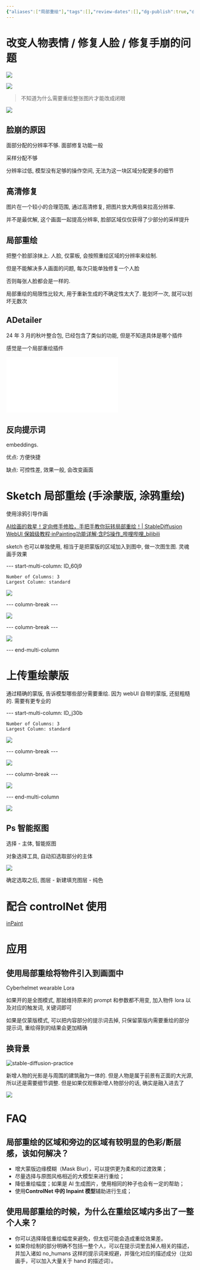 ```yaml
---
{"aliases":["局部重绘"],"tags":[],"review-dates":[],"dg-publish":true,"date-created":"2024-05-28-Tue, 4:32:31 pm","date-modified":"2024-06-02-Sun, 10:48:53 pm","permalink":"/programming/ai-generator/stable-diffusion/work-flow-unit/inpaint/","dgPassFrontmatter":true}
---
```



# 改变人物表情 / 修复人脸 / 修复手崩的问题

![](/img/user/programming/ai-generator/stable-diffusion/work-flow-unit/inpaint/image-20240602220051661.png)

![](/img/user/programming/ai-generator/stable-diffusion/work-flow-unit/inpaint/image-20240602220106602.png)

> 不知道为什么需要重绘整张图片才能改成闭眼

![](/img/user/programming/ai-generator/stable-diffusion/stable-diffusion-basic/image-20240528114402158.png)

## 脸崩的原因

面部分配的分辨率不够. 面部修复功能一般

采样分配不够

分辨率过低, 模型没有足够的操作空间, 无法为这一块区域分配更多的细节

## 高清修复

图片在一个较小的合理范围, 通过高清修复, 把图片放大两倍来拉高分辨率.

并不是最优解, 这个画面一起提高分辨率, 脸部区域仅仅获得了少部分的采样提升

## 局部重绘

把整个脸部涂抹上. 人脸, 仅蒙板, 会按照重绘区域的分辨率来绘制.

但是不能解决多人画面的问题, 每次只能单独修复一个人脸

否则每张人脸都会是一样的.

局部重绘的局限性比较大, 用于重新生成的不确定性太大了. 能划坏一次, 就可以划坏无数次

## ADetailer

24 年 3 月的秋叶整合包, 已经包含了类似的功能, 但是不知道具体是哪个插件

感觉是一个局部重绘插件

![stable-diffusion-term](programming/ai-generator/stable-diffusion/stable-diffusion-term.md#ADTailer)

## 反向提示词

embeddings.

优点: 方便快捷

缺点: 可控性差, 效果一般, 会改变画面

# Sketch 局部重绘 (手涂蒙版, 涂鸦重绘)

使用涂鸦引导作画

[AI绘画的救星！定向修手修脸，手把手教你玩转局部重绘！| StableDiffusion WebUI 保姆级教程·inPainting功能详解·含PS操作\_哔哩哔哩\_bilibili](https://www.bilibili.com/video/BV1uL411e7Uk/?p=7&spm_id_from=pageDriver)

sketch 也可以单独使用, 相当于是把蒙版的区域加入到图中, 做一次图生图. 灵魂画手效果

 --- start-multi-column: ID_60j9

```column-settings
Number of Columns: 3
Largest Column: standard
```

![](/img/user/programming/ai-generator/stable-diffusion/stable-diffusion-basic/image-20240528114633211.png)

--- column-break ---

![](/img/user/programming/ai-generator/stable-diffusion/stable-diffusion-basic/image-20240528114725045.png)

--- column-break ---

![](/img/user/programming/ai-generator/stable-diffusion/stable-diffusion-basic/image-20240528114646397.png)

--- end-multi-column

# 上传重绘蒙版

通过精确的蒙版, 告诉模型哪些部分需要重绘. 因为 webUI 自带的蒙版, 还挺粗糙的. 需要有更专业的

--- start-multi-column: ID_j30b

```column-settings
Number of Columns: 3
Largest Column: standard
```

![](/img/user/programming/ai-generator/stable-diffusion/stable-diffusion-basic/image-20240528114047468.png)

--- column-break ---

![](/img/user/programming/ai-generator/stable-diffusion/stable-diffusion-basic/image-20240528114051948.png)

--- column-break ---

![](/img/user/programming/ai-generator/stable-diffusion/work-flow-unit/inpaint/image-20240528164419170.png)

--- end-multi-column

![](/img/user/programming/ai-generator/stable-diffusion/work-flow-unit/inpaint/image-20240528164257799.png)

## Ps 智能抠图

选择 - 主体, 智能抠图

对象选择工具, 自动扣选取部分的主体

![](/img/user/programming/ai-generator/stable-diffusion/stable-diffusion-basic/image-20240526104258855.png)

确定选取之后, 图层 - 新建填充图层 - 纯色

# 配合 controlNet 使用

[inPaint](control-net.md#inPaint)

# 应用

## 使用局部重绘将物件引入到画面中

Cyberhelmet wearable Lora

如果开的是全图模式, 那就维持原来的 prompt 和参数都不用变, 加入物件 lora 以及对应的触发词, 关键词即可

如果是仅蒙版模式, 可以把内容部分的提示词去掉, 只保留蒙版内需要重绘的部分提示词, 重绘得到的结果会更加精确

## 换背景

![stable-diffusion-practice](programming/ai-generator/stable-diffusion/stable-diffusion-practice.md#InPaint%20换背景)

新增人物的光影是与周围的建筑融为一体的. 但是人物是属于前景有正面的大光源, 所以还是需要细节调整. 但是如果仅观察新增人物部分的话, 确实是融入进去了

![](/img/user/programming/ai-generator/stable-diffusion/work-flow-unit/inpaint/image-20240528164419170.png)

# FAQ

## 局部重绘的区域和旁边的区域有较明显的色彩/断层感，该如何解决？

- 增大蒙版边缘模糊（Mask Blur），可以提供更为柔和的过渡效果；
- 尽量选择与原图风格相近的大模型来进行重绘；
- 降低重绘幅度；如果是 AI 生成图片，使用相同的种子也会有一定的帮助；
- 使用**ControlNet 中的 Inpaint 模型**辅助进行生成；

## 使用局部重绘的时候，为什么在重绘区域内多出了一整个人来？

- 你可以选择降低重绘幅度来避免，但太低可能会造成重绘效果差。
- 如果你绘制的部分明确不包括一整个人，可以在提示词里去掉人相关的描述，并加入诸如 no_humans 这样的提示词来规避，并强化对应的描述成分（比如画手，可以加入大量关于 hand 的描述词）。
